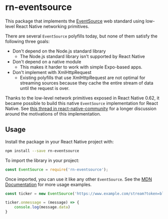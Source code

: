 # rn-eventsource

This package that implements the [EventSource](https://developer.mozilla.org/en-US/docs/Web/API/EventSource) web standard using low-level React Native networking primitives.

There are several `EventSource` polyfills today, but none of them satisfy the following three goals:

* Don't depend on the Node.js standard library
    - The Node.js standard library isn't supported by React Native
* Don't depend on a native module
    - This makes it harder to work with simple Expo-based apps.
* Don't implement with XmlHttpRequest
    - Existing polyfills that use XmlHttpRequest are not optimal for streaming sources because they cache the entire stream of data until the request is over.

Thanks to the low-level network primitives exposed in React Native 0.62, it became possible to build this native `EventSource` implementation for React Native. See [this thread in react-native-community](https://github.com/react-native-community/discussions-and-proposals/issues/99#issue-404506330) for a longer discussion around the motivations of this implementation.

## Usage

Install the package in your React Native project with:

```bash
npm install --save rn-eventsource
```

To import the library in your project:
```js
const EventSource = require('rn-eventsource');
```

Once imported, you can use it like any other `EventSource`. See the [MDN Documentation](https://developer.mozilla.org/en-US/docs/Web/API/EventSource) for more usage examples.
```js
const ticker = new EventSource('https://www.example.com/stream?token=blah');

ticker.onmessage = (message) => {
    console.log(message.data)
}
```
